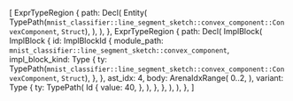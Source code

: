 [
    ExprTypeRegion {
        path: Decl(
            Entity(
                TypePath(`mnist_classifier::line_segment_sketch::convex_component::ConvexComponent`, `Struct`),
            ),
        ),
    },
    ExprTypeRegion {
        path: Decl(
            ImplBlock(
                ImplBlock {
                    id: ImplBlockId {
                        module_path: `mnist_classifier::line_segment_sketch::convex_component`,
                        impl_block_kind: Type {
                            ty: TypePath(`mnist_classifier::line_segment_sketch::convex_component::ConvexComponent`, `Struct`),
                        },
                    },
                    ast_idx: 4,
                    body: ArenaIdxRange(
                        0..2,
                    ),
                    variant: Type {
                        ty: TypePath(
                            Id {
                                value: 40,
                            },
                        ),
                    },
                },
            ),
        ),
    },
]